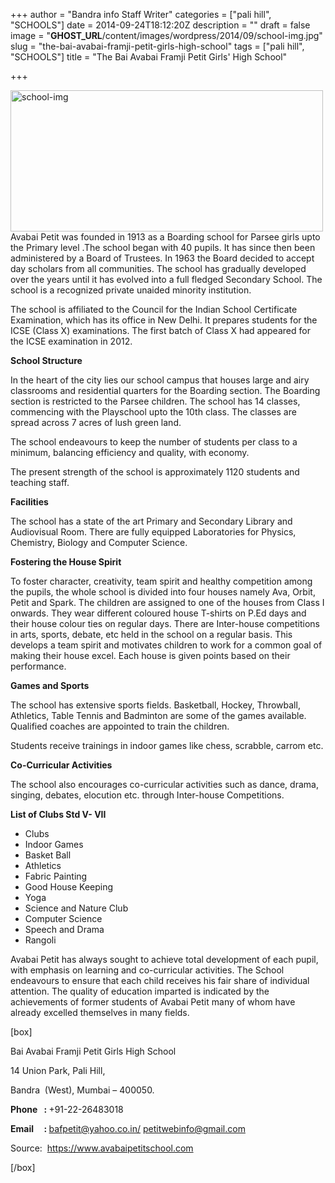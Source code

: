 +++
author = "Bandra info Staff Writer"
categories = ["pali hill", "SCHOOLS"]
date = 2014-09-24T18:12:20Z
description = ""
draft = false
image = "__GHOST_URL__/content/images/wordpress/2014/09/school-img.jpg"
slug = "the-bai-avabai-framji-petit-girls-high-school"
tags = ["pali hill", "SCHOOLS"]
title = "The Bai Avabai Framji Petit Girls' High School"

+++


<p><img loading="lazy" class="aligncenter size-medium wp-image-6993" src="https://i2.wp.com/bandra.info/wp-content/uploads/2014/09/school-img.jpg?resize=500%2C226&#038;ssl=1" alt="school-img" width="500" height="226" srcset="https://i2.wp.com/bandra.info/wp-content/uploads/2014/09/school-img.jpg?resize=500%2C226&amp;ssl=1 500w, https://i2.wp.com/bandra.info/wp-content/uploads/2014/09/school-img.jpg?w=595&amp;ssl=1 595w" sizes="(max-width: 500px) 100vw, 500px" data-recalc-dims="1" />Avabai Petit was founded in 1913 as a Boarding school for Parsee girls upto the Primary level .The school began with 40 pupils. It has since then been administered by a Board of Trustees. In 1963 the Board decided to accept day scholars from all communities. The school has gradually developed over the years until it has evolved into a full fledged Secondary School. The school is a recognized private unaided minority institution.</p>
<p>The school is affiliated to the Council for the Indian School Certificate Examination, which has its office in New Delhi. It prepares students for the ICSE (Class X) examinations. The first batch of Class X had appeared for the ICSE examination in 2012.</p>
<p><strong>School Structure</strong></p>
<p>In the heart of the city lies our school campus that houses large and airy classrooms and residential quarters for the Boarding section. The Boarding section is restricted to the Parsee children. The school has 14 classes, commencing with the Playschool upto the 10th class. The classes are spread across 7 acres of lush green land.</p>
<p>The school endeavours to keep the number of students per class to a minimum, balancing efficiency and quality, with economy.</p>
<p>The present strength of the school is approximately 1120 students and teaching staff.</p>
<p><strong>Facilities</strong></p>
<p>The school has a state of the art Primary and Secondary Library and Audiovisual Room. There are fully equipped Laboratories for Physics, Chemistry, Biology and Computer Science.</p>
<p><strong>Fostering the House Spirit</strong></p>
<p>To foster character, creativity, team spirit and healthy competition among the pupils, the whole school is divided into four houses namely Ava, Orbit, Petit and Spark. The children are assigned to one of the houses from Class I onwards. They wear different coloured house T-shirts on P.Ed days and their house colour ties on regular days. There are Inter-house competitions in arts, sports, debate, etc held in the school on a regular basis. This develops a team spirit and motivates children to work for a common goal of making their house excel. Each house is given points based on their performance.</p>
<p><strong>Games and Sports</strong></p>
<p>The school has extensive sports fields. Basketball, Hockey, Throwball, Athletics, Table Tennis and Badminton are some of the games available. Qualified coaches are appointed to train the children.</p>
<p>Students receive trainings in indoor games like chess, scrabble, carrom etc.</p>
<p><strong>Co-Curricular Activities</strong></p>
<p>The school also encourages co-curricular activities such as dance, drama, singing, debates, elocution etc. through Inter-house Competitions.</p>
<p><strong>List of Clubs Std V- VII</strong></p>
<ul>
<li>Clubs</li>
<li>Indoor Games</li>
<li>Basket Ball</li>
<li>Athletics</li>
<li>Fabric Painting</li>
<li>Good House Keeping</li>
<li>Yoga</li>
<li>Science and Nature Club</li>
<li>Computer Science</li>
<li>Speech and Drama</li>
<li>Rangoli</li>
</ul>
<p>Avabai Petit has always sought to achieve total development of each pupil, with emphasis on learning and co-curricular activities. The School endeavours to ensure that each child receives his fair share of individual attention. The quality of education imparted is indicated by the achievements of former students of Avabai Petit many of whom have already excelled themselves in many fields.</p>
<p>[box]</p>
<p>Bai Avabai Framji Petit Girls High School</p>
<p>14 Union Park, Pali Hill,</p>
<p>Bandra  (West), Mumbai – 400050.</p>
<p><strong>Phone   : </strong>+91-22-26483018</p>
<p><strong>Email     : </strong><a href="mailto:bafpetit@yahoo.co.in/">bafpetit@yahoo.co.in/</a> <a href="mailto:petitwebinfo@gmail.com">petitwebinfo@gmail.com</a></p>
<p>Source:  <a href="https://www.avabaipetitschool.com">https://www.avabaipetitschool.com</a></p>
<p>[/box]</p>



